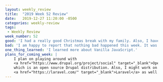```yaml
---
layout: weekly_review
title:  "2019 Week 52 Review"
date:   2019-12-27 11:20:00 -0500
categories: weekly-review
tags:
 - Weekly Review
week_number: 52
good: 'I had a really good Christmas break with my family. Also, I have completely recovered from my cold.'
bad: 'I am happy to report that nothing bad happened this week. It was much more positive than last week.'
one_thing_learned: 'I learned more about Vanilla JavaScript.'
plans_for_coming_week: | 
    I plan on playing around with
    <a href="https://www.drupal.org/project/social" target="_blank">Open Social</a>,
    which is an open source Drupal distribution. Also, I might work on something using
    <a href="https://laravel.com/" target="_blank">Laravel</a> as well.
---
```

